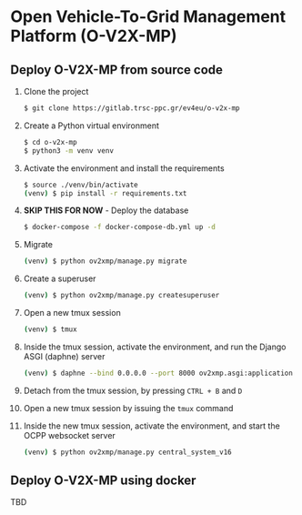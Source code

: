 # Open Vehicle-To-Grid Management Platform (O-V2X-MP)

## Deploy O-V2X-MP from source code

1. Clone the project
    ```sh
    $ git clone https://gitlab.trsc-ppc.gr/ev4eu/o-v2x-mp
    ```

2. Create a Python virtual environment
    ```sh
    $ cd o-v2x-mp
    $ python3 -m venv venv
    ```

3. Activate the environment and install the requirements
    ```sh
    $ source ./venv/bin/activate
    (venv) $ pip install -r requirements.txt
    ```

4. **SKIP THIS FOR NOW** - Deploy the database
    ```sh
    $ docker-compose -f docker-compose-db.yml up -d
    ```

5. Migrate
    ```sh
    (venv) $ python ov2xmp/manage.py migrate
    ```

6. Create a superuser
    ```sh
    (venv) $ python ov2xmp/manage.py createsuperuser
    ```

7. Open a new tmux session
    ```sh
    (venv) $ tmux
    ```

8. Inside the tmux session, activate the environment, and run the Django ASGI (daphne) server 
    ```sh
    (venv) $ daphne --bind 0.0.0.0 --port 8000 ov2xmp.asgi:application
    ```

9. Detach from the tmux session, by pressing `CTRL + B` and `D`

10. Open a new tmux session by issuing the `tmux` command

11. Inside the new tmux session, activate the environment, and start the OCPP websocket server
    ```sh
    (venv) $ python ov2xmp/manage.py central_system_v16
    ``` 

## Deploy O-V2X-MP using docker
 
TBD
